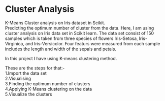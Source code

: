 # Cluster Analysis
K-Means Cluster analysis on Iris dataset in Scikit.     
Predicting the optimum number of cluster from the data. Here, I am using cluster analysis on Iris data set in Scikit learn. The data set consist of 150 samples which is taken from three species of flowers Iris-Setosa, Iris-Virginica, and Iris-Versicolor. Four featurs were measured from each sample includes the length and width of the sepals and petals.

In this project I have using K-means clustering method.

These are the steps for that:-    
   1.Import the data set  
   2.Visualising    
   3.Finding the optimum number of clusters    
   4.Applying K-Means clustering on the data   
   5.Visualize the clusters
